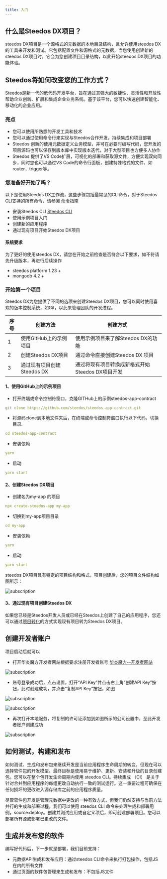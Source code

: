 ```yaml
---
title: 入门
---
```


## 什么是Steedos DX项目？

steedos DX项目是一个源格式的元数据的本地目录结构，且允许使用steedos DX的工具来开发和测试。它包括配置文件和源格式的元数据，当您使用创建新的steedos DX项目时，它会为您创建项目目录结构，以此开始steedos DX项目的功能体验。

## Steedos将如何改变您的工作方式？

Steedos是新一代的低代码开发平台，旨在通过其强大的敏捷性、灵活性和开放性帮助企业创新、扩展和集成企业业务系统。基于该平台，您可以快速创建智能化、移动化的企业应用。

### 亮点

- 您可以使用所熟悉的开发工具和技术
- 您可以通过使用命令行来实现与Steedos合作开发，持续集成和项目部署
- Steedos 创新的使用元数据定义业务模型，并可在必要时编写代码，您开发的项目源码也可以保存到版本库中实现版本迭代，对于大型项目也方便多人协作
- Steedos 提供了VS Code扩展，可视化的部署和获取源文件，方便实现双向同步，同时您也可以通过VS Code的命令行面板，创建特殊格式的文件，如router，trigger等。

### 您准备好开始了吗？

以下是使用Steedos DX工作流，这些步骤包括最常见的CLI命令，对于Steedos CLI支持的所有命令，请参阅 [命令指南](/dx/command_reference)

- 安装Steedos CLI [Steedos CLI](/dx/setup_guide)
- 使用示例项目入门
- 创建新的应用程序
- 通过现有项目开始Steedos DX项目

#### 系统要求

为了更好的使用steedos DX，请您在开始之前检查是否符合以下要求，如不符请先升级版本，再进行后续操作

- steedos platform 1.23 +
- mongodb 4.2 +

### 开始第一个项目

Steedos DX为您提供了不同的选项来创建Steedos DX项目，您可以同时使用喜欢的版本控制系统，如Git，以此来管理团队的开发进程。

|  序号   |  创建方法   | 创建方式  |
|  ----  |  ----  |  ----  |
|  1   | 使用GitHub上的示例项目  | 使用示例项目来了解Steedos DX的功能 |
|  2   | 创建Steedos DX项目  | 通过命令直接创建Steedos DX 项目 |
|  3   | 通过现有项目创建Steedos DX  | 通过将现有项目转换成新格式开始Steedos DX项目开发 |

#### 1、使用GitHub上的示例项目

- 打开终端或命令控制符窗口，克隆GITHub上的示例steedos-app-contract

```yml
git clone https://github.com/steedos/steedos-app-contract.git
```

- 将源码clone到本地文件夹后，在终端或命令控制符窗口执行以下代码，切换目录. 

```yml
cd steedos-app-contract
```

- 安装依赖

```yml
yarn
```

- 启动

```yml
yarn start
```

#### 2、创建Steedos DX项目

- 创建名为my-app 的项目

```yml
npx create-steedos-app my-app
```

- 切换到my-app项目目录

```yml
cd my-app
```

- 安装依赖

```yml
yarn
```

- 启动

```yml
yarn start
```

steedos DX项目具有特定的项目结构和格式，项目创建后，您的项目文件结构如图所示：

![subscription](/assets/dx/project_setup/project_setup01.png)

#### 3、通过现有项目创建Steedos DX

如果您已经是Steedos开发人员或已经在Steedos上创建了自己的应用程序，您还可以通过[项目转化](/dx/convert_project)的方式实现现有项目转为Steedos DX项目。

## 创建开发者账户

项目启动后就可以

- 打开华炎魔方开发者网站根据要求注册开发者账号 [华炎魔方--开发者网站](https://huayan.my.steedos.com:8443)

![subscription](/assets/dx/developer_guide/developer_guide01.png)

- 账号登录成功后，点击设置，打开“API Key”并点击右上角“创建API Key”按钮，此时创建成功，并点击“复制API Key”按钮，如图

![subscription](/assets/dx/developer_guide/developer_guide02.png)

![subscription](/assets/dx/developer_guide/developer_guide03.png)

- 再次打开本地服务，将复制的许可证添加到如图所示的公司设置中，至此开发者账户创建成功

![subscription](/assets/dx/developer_guide/developer_guide04.png)

## 如何测试，构建和发布

如何测试、生成和发布包来继续开发是当前应用程序生命周期的转变，但现在可以选择软件包的开发模型。最终目标是使用易于维护、更新、安装和升级的目录创建包。您可以在整个包开发生命周期内使用 steedos CLI。持续集成 （CI） 是关于针对合并到应用程序的每组更改自动执行一致的测试运行。这一重要过程可确保在任何损坏的更改进入源存储库之前的应用程序质量。

尽管软件包开发是管理元数据中更改的一种有效方式，但我们仍然支持与当前方法并行的生成和部署过程。我们可以使用 steedos CLI 命令来处理生成和部署用例，source:deploy。创建并测试应用或自定义项后，即可创建部署项目。您可以部署所有源或部署已更改的文件。

## 生成并发布您的软件

编写好代码后，下一步就是部署，我们目前支持：

- 元数据API生成和发布应用：通过steedos CLI命令来执行打包操作，包括JS在内的所有文件
- 通过页面的软件包管理来生成和发布：不包括JS文件
